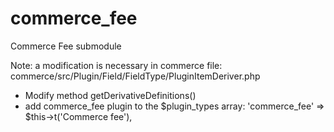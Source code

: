 # commerce_fee
Commerce Fee submodule

Note: a modification is necessary in commerce file: commerce/src/Plugin/Field/FieldType/PluginItemDeriver.php
  * Modify method getDerivativeDefinitions()
  * add commerce_fee plugin to the $plugin_types array: 'commerce_fee' => $this->t('Commerce fee'),
